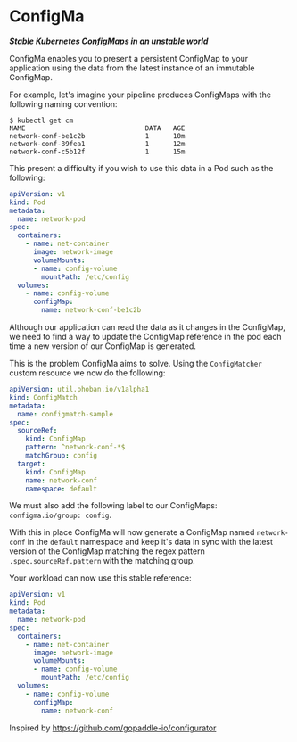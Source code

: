 # ConfigMa 

***Stable Kubernetes ConfigMaps in an unstable world***

ConfigMa enables you to present a persistent ConfigMap to your application using the data from the latest instance of an immutable ConfigMap.

For example, let's imagine your pipeline produces ConfigMaps with the following naming convention:

```shell
$ kubectl get cm
NAME                              DATA   AGE
network-conf-be1c2b               1      10m
network-conf-89fea1               1      12m
network-conf-c5b12f               1      15m
```

This present a difficulty if you wish to use this data in a Pod such as the following:
```yaml
apiVersion: v1
kind: Pod
metadata:
  name: network-pod
spec:
  containers:
    - name: net-container
      image: network-image
      volumeMounts:
      - name: config-volume
        mountPath: /etc/config
  volumes:
    - name: config-volume
      configMap:
        name: network-conf-be1c2b
```

Although our application can read the data as it changes in the ConfigMap, we need to find a way to update the ConfigMap reference in the pod each time a new version of our ConfigMap is generated.

This is the problem ConfigMa aims to solve. Using the `ConfigMatcher` custom resource we now do the following:

```yaml
apiVersion: util.phoban.io/v1alpha1
kind: ConfigMatch
metadata:
  name: configmatch-sample
spec:
  sourceRef:
    kind: ConfigMap
    pattern: ^network-conf-*$
    matchGroup: config
  target:
    kind: ConfigMap
    name: network-conf
    namespace: default
```
We must also add the following label to our ConfigMaps: `configma.io/group: config`.

With this in place ConfigMa will now generate a ConfigMap named `network-conf` in the `default` namespace and keep it's data in sync with the latest version of the ConfigMap matching the regex pattern `.spec.sourceRef.pattern` with the matching group.

Your workload can now use this stable reference:

```yaml
apiVersion: v1
kind: Pod
metadata:
  name: network-pod
spec:
  containers:
    - name: net-container
      image: network-image
      volumeMounts:
      - name: config-volume
        mountPath: /etc/config
  volumes:
    - name: config-volume
      configMap:
        name: network-conf
```

Inspired by https://github.com/gopaddle-io/configurator
